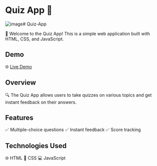 # Quiz App 🚀
![image](https://github.com/samiksha1503/Quiz-App/assets/131444629/9a327a7d-a0e0-4c5c-b149-4944eeace328)# Quiz-App

🚀 Welcome to the Quiz App! This is a simple web application built with HTML, CSS, and JavaScript.
## Demo

🌐 [Live Demo](#) <!-- Add the link to your live demo here -->
## Overview

🔍 The Quiz App allows users to take quizzes on various topics and get instant feedback on their answers.

## Features

✅ Multiple-choice questions
✅ Instant feedback
✅ Score tracking

## Technologies Used

🌐 HTML
🎨 CSS
💻 JavaScript







